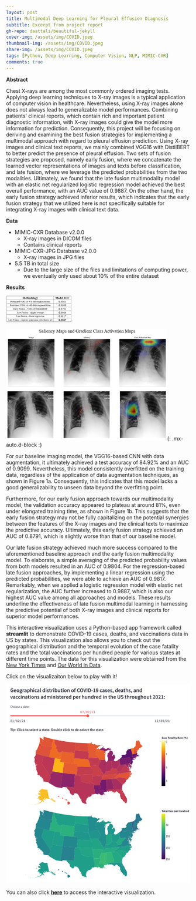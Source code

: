 ```yaml
---
layout: post
title: Multimodal Deep Learning for Pleural Effusion Diagnosis
subtitle: Excerpt from project report
gh-repo: daattali/beautiful-jekyll
cover-img: /assets/img/COVID.jpeg
thumbnail-img: /assets/img/COVID.jpeg
share-img: /assets/img/COVID.jpeg
tags: [Python, Deep Learning, Computer Vision, NLP, MIMIC-CXR]
comments: true
---
```



**Abstract**

Chest X-rays are among the most commonly ordered imaging tests. Applying deep learning techniques to X-ray images is a typical application of computer vision in healthcare. Nevertheless, using X-ray images alone does not always lead to generalizable model performances. Combining patients’ clinical reports, which contain rich and important patient diagnostic information, with X-ray images could give the model more information for prediction. Consequently, this project will be focusing on deriving and examining the best fusion strategies for implementing a multimodal approach with regard to pleural effusion prediction. Using X-ray images and clinical text reports, we mainly combined VGG16 with DistilBERT to better predict the presence of pleural effusion. Two sets of fusion strategies are proposed, namely early fusion, where we concatenate the learned vector representations of images and texts before classification, and late fusion, where we leverage the predicted probabilities from the two modalities. Ultimately, we found that the late fusion multimodality model with an elastic net regularized logistic regression model achieved the best overall performance, with an AUC value of 0.9887. On the other hand, the early fusion strategy achieved inferior results, which indicates that the early fusion strategy that we utilized here is not specifically suitable for integrating X-ray images with clinical text data.

**Data**

- MIMIC-CXR Database v2.0.0
  - X-ray images in DICOM files
  - Contains clinical reports
- MIMIC-CXR-JPG Database v2.0.0
  - X-ray images in JPG files
- 5.5 TB in total size
  - Due to the large size of the files and limitations of computing power, we eventually only used about 10% of the entire dataset


**Results**

![CV_Results](/assets/img/PE_IMG1.png)

![Model_Interpretability](/assets/img/PE_SM_GradCAM.png){: .mx-auto.d-block :}

For our baseline imaging model, the VGG16-based CNN with data augmentation, it ultimately achieved a test accuracy of 84.92% and an AUC of 0.9099. Nevertheless, this model consistently overfitted on the training data, regardless of the application of data augmentation techniques, as shown in Figure 1a. Consequently, this indicates that this model lacks a good generalizability to unseen data beyond the overfitting point.

Furthermore, for our early fusion approach towards our multimodality model, the validation accuracy appeared to plateau at around 81%, even under elongated training time, as shown in Figure 1b. This suggests that the early fusion strategy may not be fully capitalizing on the potential synergies between the features of the X-ray images and the clinical texts to maximize the predictive accuracy. Ultimately, this early fusion strategy achieved an AUC of 0.8791, which is slightly worse than that of our baseline model.

Our late fusion strategy achieved much more success compared to the aforementioned baseline approach and the early fusion multimodality model. To elaborate, a simple averaging of the predicted probability values from both models resulted in an AUC of 0.9804. For the regression-based late fusion approaches, by implementing a linear regression using the predicted probabilities, we were able to achieve an AUC of 0.9817. Remarkably, when we applied a logistic regression model with elastic net regularization, the AUC further increased to 0.9887, which is also our highest AUC value among all approaches and models. These results underline the effectiveness of late fusion multimodal learning in harnessing the predictive potential of both X-ray images and clinical reports for superior model performances.

This interactive visualization uses a Python-based app framework called **streamlit** to demonstrate COVID-19 cases, deaths, and vaccinations data in US by states. This visualization also allows you to check out the geographical distribution and the temporal evolution of the case fatality rates and the total vaccinations per hundred people for various states at different time points. The data for this visualization were obtained from the [New York Times](https://github.com/nytimes/covid-19-data/blob/master/us-counties-2021.csv) and [Our World in Data](https://github.com/owid/covid-19-data/blob/master/public/data/vaccinations/us_state_vaccinations.csv).

Click on the visualizaiton below to play with it!

[![COVID_viz](/assets/img/COVID_Viz.png 'COVID_Viz')](https://tony-xiayi-ding-covid-19-visualizations-streamlit-app-kxppyx.streamlit.app/)

You can also click **[here](https://tony-xiayi-ding-covid-19-visualizations-streamlit-app-kxppyx.streamlit.app/)** to access the interactive visualization.

